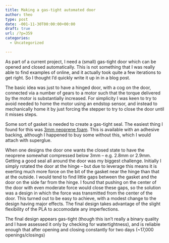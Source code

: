 ```yaml
---
title: Making a gas-tight automated door
author: theo
type: post
date: -001-11-30T00:00:00+00:00
draft: true
url: /?p=359
categories:
  - Uncategorized

---
```

As part of a current project, I need a (small) gas-tight door which can be opened and closed automatically. This is not something that I was really able to find examples of online, and it actually took quite a few iterations to get right. So I thought I&#8217;d quickly write it up in in a blog post.

The basic idea was just to have a hinged door, with a cog on the door, connected via a number of gears to a motor such that the torque delivered by the motor is substantially increased. For simplicity I was keen to try to avoid needed to home the motor using an endstop sensor, and instead to mechanically home it by just forcing the stepper to try to close the door until it misses steps.

Some sort of gasket is needed to create a gas-tight seal. The easiest thing I found for this was [3mm neoprene foam][1]. This is available with an adhesive backing, although I happened to buy some without this, which I would attach with superglue.

When one designs the door one wants the closed state to have the neoprene somewhat compressed below 3mm &#8211; e.g. 2.8mm or 2.9mm. Getting a good seal all around the door was my biggest challenge. Initially I simply rotated the door at the hinge &#8211; but due to leverage this means it is exerting much more force on the bit of the gasket near the hinge than that at the outside. I would tend to find little gaps between the gasket and the door on the side far from the hinge. I found that pushing on the center of the door with even moderate force would close these gaps, so the solution was a design in which the force was transmitted from the center of the door. This turned out to be easy to achieve, with a modest change to the design having major effects. The final design takes advantage of the slight flexibility of the PLA to accomodate any imperfections.

The final design appears gas-tight (though this isn&#8217;t really a binary quality and I have assessed it only by checking for watertightness), and is reliable enough that after opening and closing constantly for two days (~17,000 openings/closings)

 [1]: https://uk.rs-online.com/web/c/abrasives-engineering-materials/rubber-sheets/neoprene-rubber-sheets/?searchTerm=Black%20Neoprene%20Rubber%20Sheets,%201m%20x%202m%20x%203mm&redirect-relevancy-data=636F3D3126696E3D4931384E53656172636847656E65726963266C753D656E266D6D3D6D61746368616C6C7061727469616C26706D3D5E2E2A2426706F3D31333326736E3D592673723D2673743D43415443485F414C4C5F44454641554C542673633D592677633D4E4F4E45267573743D426C61636B204E656F7072656E6520527562626572205368656574732C20316D207820326D207820336D6D267374613D426C61636B204E656F7072656E6520527562626572205368656574732C20316D207820326D207820336D6D26&r=f&searchHistory=%7B%22enabled%22:true%7D